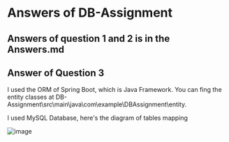
# Answers of DB-Assignment 
## Answers of question 1 and 2 is in the Answers.md
## Answer of Question 3
I used the ORM of Spring Boot, which is Java Framework. You can fing the entity classes at 
DB-Assignment\src\main\java\com\example\DBAssignment\entity.

 I used MySQL Database, here's the diagram of tables mapping

![image](https://github.com/ganeshbagav/DB-Assignment/assets/72212389/6ce5fd29-318b-4b89-9ff7-c808329bef33)
